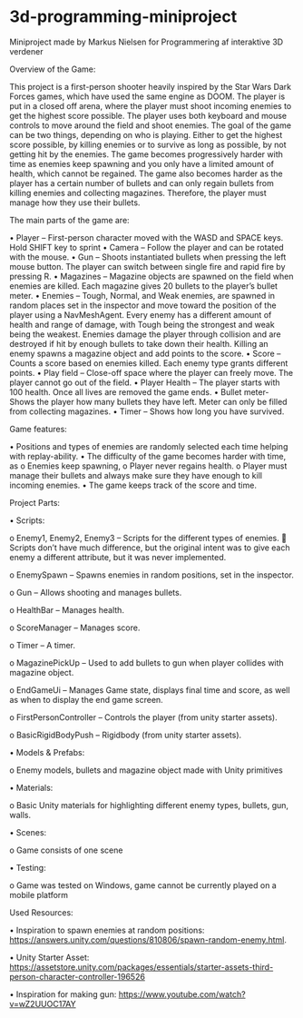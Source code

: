# 3d-programming-miniproject
Miniproject made by Markus Nielsen for Programmering af interaktive 3D verdener

Overview of the Game:

This project is a first-person shooter heavily inspired by the Star Wars Dark Forces games, which have used the same engine as DOOM. The player is put in a closed off arena, where the player must shoot incoming enemies to get the highest score possible.  The player uses both keyboard and mouse controls to move around the field and shoot enemies.  The goal of the game can be two things, depending on who is playing. Either to get the highest score possible, by killing enemies or to survive as long as possible, by not getting hit by the enemies. The game becomes progressively harder with time as enemies keep spawning and you only have a limited amount of health, which cannot be regained. The game also becomes harder as the player has a certain number of bullets and can only regain bullets from killing enemies and collecting magazines. Therefore, the player must manage how they use their bullets.  

The main parts of the game are:

•	Player – First-person character moved with the WASD and SPACE keys. Hold SHIFT key to sprint
•	Camera – Follow the player and can be rotated with the mouse.
•	Gun – Shoots instantiated bullets when pressing the left mouse button. The player can switch between single fire and rapid fire by pressing R.
•	Magazines – Magazine objects are spawned on the field when enemies are killed. Each magazine gives 20 bullets to the player’s bullet meter.
•	Enemies – Tough, Normal, and Weak enemies, are spawned in random places set in the inspector and move toward the position of the player using a NavMeshAgent. Every enemy has a different amount of health and range of damage, with Tough being the strongest and weak being the weakest. Enemies damage the player through collision and are destroyed if hit by enough bullets to take down their health. Killing an enemy spawns a magazine object and add points to the score.
•	Score – Counts a score based on enemies killed. Each enemy type grants different points.
•	Play field – Close-off space where the player can freely move. The player cannot go out of the field.
•	Player Health – The player starts with 100 health. Once all lives are removed the game ends.
•	Bullet meter- Shows the player how many bullets they have left. Meter can only be filled from collecting magazines.
•	Timer – Shows how long you have survived.


Game features:

•	Positions and types of enemies are randomly selected each time helping with replay-ability.
•	The difficulty of the game becomes harder with time, as 
  o	Enemies keep spawning,
  o	Player never regains health. 
  o	Player must manage their bullets and always make sure they have enough to kill incoming enemies.
•	The game keeps track of the score and time.

Project Parts:

•	Scripts:

  o	Enemy1, Enemy2, Enemy3 – Scripts for the different types of enemies. 
    	Scripts don’t have much difference, but the original intent was to give each enemy a different attribute, but it was never implemented.

  o	EnemySpawn – Spawns enemies in random positions, set in the inspector. 

  o	Gun – Allows shooting and manages bullets.

  o	HealthBar – Manages health.

  o	ScoreManager – Manages score.

  o	Timer – A timer.

  o	MagazinePickUp – Used to add bullets to gun when player collides with magazine object.

  o	EndGameUi – Manages Game state, displays final time and score, as well as when to display the end game screen.

  o	FirstPersonController – Controls the player (from unity starter assets).

  o	BasicRigidBodyPush – Rigidbody (from unity starter assets).
  

•	Models & Prefabs:

  o	Enemy models, bullets and magazine object made with Unity primitives

•	Materials:

  o	Basic Unity materials for highlighting different enemy types, bullets, gun, walls.

•	Scenes:

  o	Game consists of one scene

•	Testing:

  o	Game was tested on Windows, game cannot be currently played on a mobile platform


Used Resources:

•	Inspiration to spawn enemies at random positions: https://answers.unity.com/questions/810806/spawn-random-enemy.html.

•	Unity Starter Asset: https://assetstore.unity.com/packages/essentials/starter-assets-third-person-character-controller-196526 

•	Inspiration for making gun: https://www.youtube.com/watch?v=wZ2UUOC17AY    
